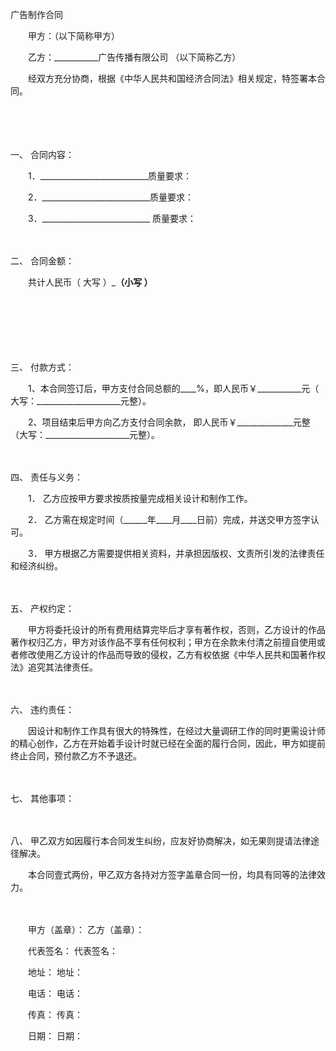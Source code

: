 



广告制作合同



 

　　甲方：（以下简称甲方）

　　乙方：___________广告传播有限公司 （以下简称乙方）　　

　　经双方充分协商，根据《中华人民共和国经济合同法》相关规定，特签署本合同。

　　

　　

一、
 合同内容：　　

　　1．___________________________质量要求：　　

　　2．___________________________质量要求：　　

　　3．___________________________ 质量要求：

　　

二、
合同金额：

　　共计人民币（ 大写 ）_____________________（小写 ）____________________

　　

　　

　　

三、
付款方式：

　　1、本合同签订后，甲方支付合同总额的____%，即人民币￥___________元（ 大写：_____________________元整）。

　　2、项目结束后甲方向乙方支付合同余款， 即人民币￥______________元整（大写：_____________________元整）。

　　

四、
责任与义务：

　　1． 乙方应按甲方要求按质按量完成相关设计和制作工作。

　　2． 乙方需在规定时间（______年____月____日前）完成，并送交甲方签字认可。

　　3． 甲方根据乙方需要提供相关资料，并承担因版权、文责所引发的法律责任和经济纠纷。

　　

五、
产权约定：

　　甲方将委托设计的所有费用结算完毕后才享有著作权，否则，乙方设计的作品著作权归乙方，甲方对该作品不享有任何权利；甲方在余款未付清之前擅自使用或者修改使用乙方设计的作品而导致的侵权，乙方有权依据《中华人民共和国著作权法》追究其法律责任。

　　

六、
违约责任：

　　因设计和制作工作具有很大的特殊性，在经过大量调研工作的同时更需设计师的精心创作，乙方在开始着手设计时就已经在全面的履行合同，因此，甲方如提前终止合同，预付款乙方不予退还。

　　

七、
其他事项：

　　

八、
甲乙双方如因履行本合同发生纠纷，应友好协商解决，如无果则提请法律途径解决。　　

　　本合同壹式两份，甲乙双方各持对方签字盖章合同一份，均具有同等的法律效力。　

　　　

　　甲方（盖章）： 乙方（盖章）：　　

　　代表签名： 代表签名：　　

　　地址： 地址：　　

　　电话： 电话：　　

　　传真： 传真：　　

　　日期： 日期：

　　